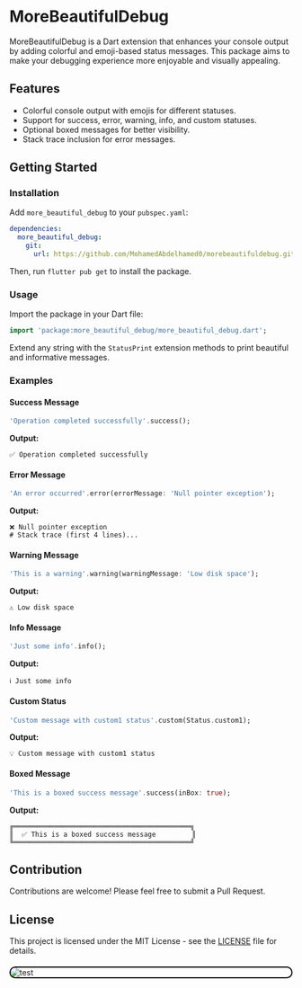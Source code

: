 
# MoreBeautifulDebug

MoreBeautifulDebug is a Dart extension that enhances your console output by adding colorful and emoji-based status messages. This package aims to make your debugging experience more enjoyable and visually appealing.

## Features

- Colorful console output with emojis for different statuses.
- Support for success, error, warning, info, and custom statuses.
- Optional boxed messages for better visibility.
- Stack trace inclusion for error messages.

## Getting Started

### Installation

Add `more_beautiful_debug` to your `pubspec.yaml`:

```yaml
dependencies:
  more_beautiful_debug:
    git:
      url: https://github.com/MohamedAbdelhamed0/morebeautifuldebug.git
```

Then, run `flutter pub get` to install the package.

### Usage

Import the package in your Dart file:

```dart
import 'package:more_beautiful_debug/more_beautiful_debug.dart';
```

Extend any string with the `StatusPrint` extension methods to print beautiful and informative messages.

### Examples

#### Success Message

```dart
'Operation completed successfully'.success();
```

**Output:**

```
✅ Operation completed successfully
```

#### Error Message

```dart
'An error occurred'.error(errorMessage: 'Null pointer exception');
```

**Output:**

```
❌ Null pointer exception
# Stack trace (first 4 lines)...
```

#### Warning Message

```dart
'This is a warning'.warning(warningMessage: 'Low disk space');
```

**Output:**

```
⚠️ Low disk space
```

#### Info Message

```dart
'Just some info'.info();
```

**Output:**

```
ℹ️ Just some info
```

#### Custom Status

```dart
'Custom message with custom1 status'.custom(Status.custom1);
```

**Output:**

```
💡 Custom message with custom1 status
```

#### Boxed Message

```dart
'This is a boxed success message'.success(inBox: true);
```

**Output:**

```
╔════════════════════════════════════════════╗
║  ✅ This is a boxed success message         ║
╚════════════════════════════════════════════╝
```

## Contribution

Contributions are welcome! Please feel free to submit a Pull Request.

## License

This project is licensed under the MIT License - see the [LICENSE](LICENSE) file for details.



<img src="https://github.com/user-attachments/assets/b06e9f6a-2bcc-4bc1-b93c-27950c9aa612" alt="test" style="border: 2px solid black; border-radius: 30px; display: block; margin: 20px auto; max-width: 100%;">
